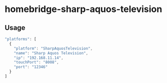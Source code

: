 # homebridge-sharp-aquos-television

## Usage

```js
"platforms": [
  {
    "platform": "SharpAquosTelevision",
    "name": "Sharp Aquos Television",
    "ip": "192.168.11.14",
    "touchPort": "8008",
    "port": "12346"
  }
]
```
